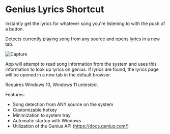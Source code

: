 # Genius Lyrics Shortcut

Instantly get the lyrics for whatever song you're listening to with the push of a button.

Detects currently playing song from any source and opens lyrics in a new tab.
 
![Capture](https://user-images.githubusercontent.com/60619443/204061200-161fd3cd-ebf2-4331-bb45-396372b62cc4.PNG)

App will attempt to read song information from the system and uses this information to look up lyrics on genius. If lyrics are found, the lyrics page will be opened in a new tab in the default browser.

Requires Windows 10, Windows 11 untested.

Features:

- Song detection from ANY source on the system
- Customizable hotkey
- Minimization to system tray
- Automatic startup with Windows
- Utilization of the Genius API (https://docs.genius.com/)
